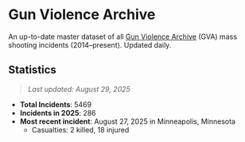 # Gun Violence Archive
An up-to-date master dataset of all [Gun Violence Archive](https://www.gunviolencearchive.org/) (GVA) mass shooting incidents (2014–present). Updated daily.

## Statistics
>*Last updated: August 29, 2025*
- **Total Incidents**: 5469
- **Incidents in 2025**: 286
- **Most recent incident**: August 27, 2025 in Minneapolis, Minnesota
  - Casualties: 2 killed, 18 injured
